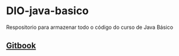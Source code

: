 # DIO-java-basico
Respositorio para armazenar todo o código do curso de Java Básico


## [Gitbook](https://glysns.gitbook.io/java-basico/sintaxe/anatomia-das-classes)


